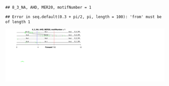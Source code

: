 

```
## 8_3_NA, AHD, MER20, motifNumber = 1
```

```
## Error in seq.default(0.3 + pi/2, pi, length = 100): 'from' must be of length 1
```

![plot of chunk motifPValues](figure/motifPValues-1.png) 
  
